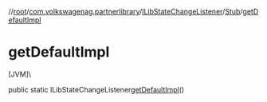 //[root](../../../../index.md)/[com.volkswagenag.partnerlibrary](../../index.md)/[ILibStateChangeListener](../index.md)/[Stub](index.md)/[getDefaultImpl](get-default-impl.md)

# getDefaultImpl

[JVM]\

public static ILibStateChangeListener[getDefaultImpl](get-default-impl.md)()
